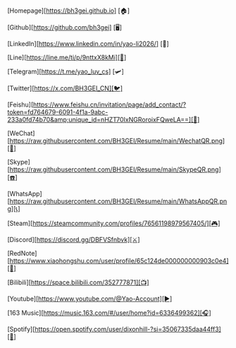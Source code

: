[Homepage][https://bh3gei.github.io] [🏠]      

[Github][https://github.com/bh3gei] [🖥️]      

[LinkedIn][https://www.linkedin.com/in/yao-li2026/] [💼]      

[Line][https://line.me/ti/p/9nttxX8kMi][💬]

[Telegram][https://t.me/yao_luv_cs] [🛩]      

[Twitter][https://x.com/BH3GEI_CN][🐦]

[Feishu][https://www.feishu.cn/invitation/page/add_contact/?token=fd764679-6091-4f1a-9abc-233a0fd74b70&amp;unique_id=nHZT70IxNGRoroixFQweLA==][🫴]

[WeChat][https://raw.githubusercontent.com/BH3GEI/Resume/main/WechatQR.png][📱]

[Skype][https://raw.githubusercontent.com/BH3GEI/Resume/main/SkypeQR.png][☎️]

[WhatsApp][https://raw.githubusercontent.com/BH3GEI/Resume/main/WhatsAppQR.png][📞]

[Steam][https://steamcommunity.com/profiles/76561198979567405/][🎮]

[Discord][https://discord.gg/DBFVSfnbvk][⚔️]

[RedNote][https://www.xiaohongshu.com/user/profile/65c124de000000000903c0e4][📕]

[Bilibili][https://space.bilibili.com/352777871][📺]

[Youtube][https://www.youtube.com/@Yao-Account][▶️]

[163 Music][https://music.163.com/#/user/home?id=6336499362][🎧]

[Spotify][https://open.spotify.com/user/dixonhill-?si=35067335daa44ff3][🎵]








